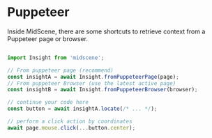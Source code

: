 # Puppeteer

Inside MidScene, there are some shortcuts to retrieve context from a Puppeteer page or browser.
```typescript

import Insight from 'midscene';

// From puppeteer page (recommend)
const insightA = await Insight.fromPuppeteerPage(page);
// From puppeteer Browser (use the latest active page)
const insightB = await Insight.fromPuppeteerBrowser(browser);

// continue your code here
const button = await insightA.locate(/* ... */);

// perform a click action by coordinates
await page.mouse.click(...button.center);
```

